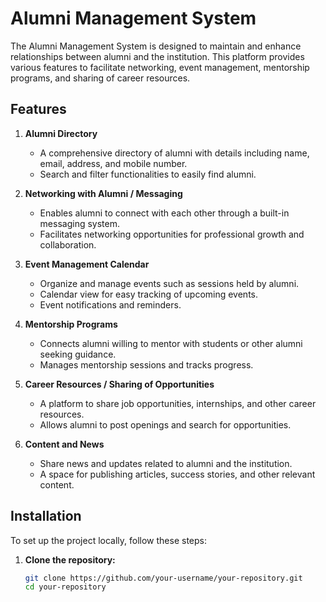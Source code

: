 # Alumni Management System

The Alumni Management System is designed to maintain and enhance relationships between alumni and the institution. This platform provides various features to facilitate networking, event management, mentorship programs, and sharing of career resources.

## Features

1. **Alumni Directory**

   - A comprehensive directory of alumni with details including name, email, address, and mobile number.
   - Search and filter functionalities to easily find alumni.

2. **Networking with Alumni / Messaging**

   - Enables alumni to connect with each other through a built-in messaging system.
   - Facilitates networking opportunities for professional growth and collaboration.

3. **Event Management Calendar**

   - Organize and manage events such as sessions held by alumni.
   - Calendar view for easy tracking of upcoming events.
   - Event notifications and reminders.

4. **Mentorship Programs**

   - Connects alumni willing to mentor with students or other alumni seeking guidance.
   - Manages mentorship sessions and tracks progress.

5. **Career Resources / Sharing of Opportunities**

   - A platform to share job opportunities, internships, and other career resources.
   - Allows alumni to post openings and search for opportunities.

6. **Content and News**
   - Share news and updates related to alumni and the institution.
   - A space for publishing articles, success stories, and other relevant content.

## Installation

To set up the project locally, follow these steps:

1. **Clone the repository:**
   ```bash
   git clone https://github.com/your-username/your-repository.git
   cd your-repository
   ```
